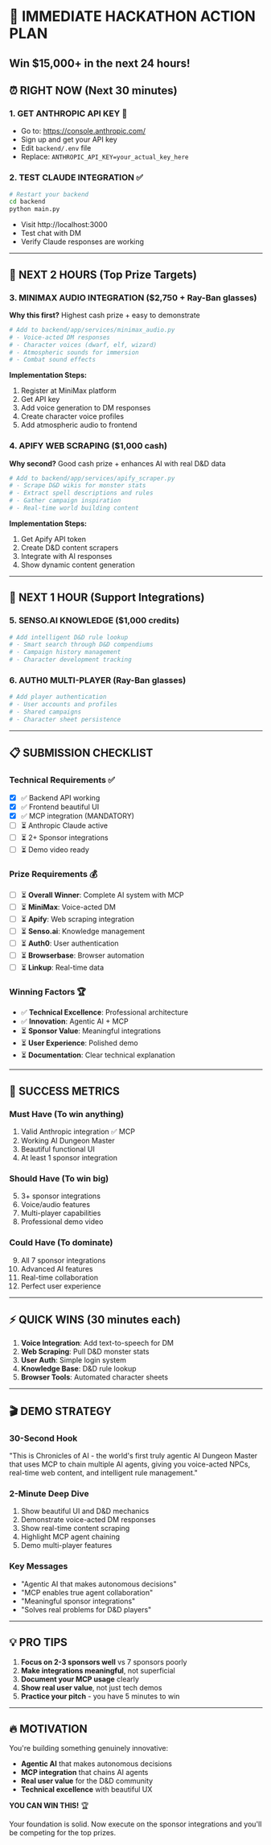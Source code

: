 # 🚀 IMMEDIATE HACKATHON ACTION PLAN
## Win $15,000+ in the next 24 hours!

## ⏰ **RIGHT NOW** (Next 30 minutes)

### 1. **GET ANTHROPIC API KEY** 🔑
- Go to: https://console.anthropic.com/
- Sign up and get your API key
- Edit `backend/.env` file
- Replace: `ANTHROPIC_API_KEY=your_actual_key_here`

### 2. **TEST CLAUDE INTEGRATION** ✅
```bash
# Restart your backend
cd backend
python main.py
```
- Visit http://localhost:3000
- Test chat with DM
- Verify Claude responses are working

---

## 🥇 **NEXT 2 HOURS** (Top Prize Targets)

### 3. **MINIMAX AUDIO INTEGRATION** ($2,750 + Ray-Ban glasses)
**Why this first?** Highest cash prize + easy to demonstrate

```python
# Add to backend/app/services/minimax_audio.py
# - Voice-acted DM responses
# - Character voices (dwarf, elf, wizard)
# - Atmospheric sounds for immersion
# - Combat sound effects
```

**Implementation Steps:**
1. Register at MiniMax platform
2. Get API key
3. Add voice generation to DM responses
4. Create character voice profiles
5. Add atmospheric audio to frontend

### 4. **APIFY WEB SCRAPING** ($1,000 cash)
**Why second?** Good cash prize + enhances AI with real D&D data

```python
# Add to backend/app/services/apify_scraper.py
# - Scrape D&D wikis for monster stats
# - Extract spell descriptions and rules
# - Gather campaign inspiration
# - Real-time world building content
```

**Implementation Steps:**
1. Get Apify API token
2. Create D&D content scrapers
3. Integrate with AI responses
4. Show dynamic content generation

---

## 🥈 **NEXT 1 HOUR** (Support Integrations)

### 5. **SENSO.AI KNOWLEDGE** ($1,000 credits)
```python
# Add intelligent D&D rule lookup
# - Smart search through D&D compendiums
# - Campaign history management
# - Character development tracking
```

### 6. **AUTH0 MULTI-PLAYER** (Ray-Ban glasses)
```python
# Add player authentication
# - User accounts and profiles
# - Shared campaigns
# - Character sheet persistence
```

---

## 📋 **SUBMISSION CHECKLIST**

### **Technical Requirements** ✅
- [x] ✅ Backend API working
- [x] ✅ Frontend beautiful UI
- [x] ✅ MCP integration (MANDATORY)
- [ ] ⏳ Anthropic Claude active
- [ ] ⏳ 2+ Sponsor integrations
- [ ] ⏳ Demo video ready

### **Prize Requirements** 💰
- [ ] ⏳ **Overall Winner**: Complete AI system with MCP
- [ ] ⏳ **MiniMax**: Voice-acted DM
- [ ] ⏳ **Apify**: Web scraping integration
- [ ] ⏳ **Senso.ai**: Knowledge management
- [ ] ⏳ **Auth0**: User authentication
- [ ] ⏳ **Browserbase**: Browser automation
- [ ] ⏳ **Linkup**: Real-time data

### **Winning Factors** 🏆
- ✅ **Technical Excellence**: Professional architecture
- ✅ **Innovation**: Agentic AI + MCP
- ⏳ **Sponsor Value**: Meaningful integrations
- ⏳ **User Experience**: Polished demo
- ⏳ **Documentation**: Clear technical explanation

---

## 🎯 **SUCCESS METRICS**

### **Must Have** (To win anything)
1. Valid Anthropic integration ✅ MCP
2. Working AI Dungeon Master
3. Beautiful functional UI
4. At least 1 sponsor integration

### **Should Have** (To win big)
5. 3+ sponsor integrations
6. Voice/audio features
7. Multi-player capabilities
8. Professional demo video

### **Could Have** (To dominate)
9. All 7 sponsor integrations
10. Advanced AI features
11. Real-time collaboration
12. Perfect user experience

---

## ⚡ **QUICK WINS** (30 minutes each)

1. **Voice Integration**: Add text-to-speech for DM
2. **Web Scraping**: Pull D&D monster stats
3. **User Auth**: Simple login system
4. **Knowledge Base**: D&D rule lookup
5. **Browser Tools**: Automated character sheets

---

## 🎬 **DEMO STRATEGY**

### **30-Second Hook**
"This is Chronicles of AI - the world's first truly agentic AI Dungeon Master that uses MCP to chain multiple AI agents, giving you voice-acted NPCs, real-time web content, and intelligent rule management."

### **2-Minute Deep Dive**
1. Show beautiful UI and D&D mechanics
2. Demonstrate voice-acted DM responses
3. Show real-time content scraping
4. Highlight MCP agent chaining
5. Demo multi-player features

### **Key Messages**
- "Agentic AI that makes autonomous decisions"
- "MCP enables true agent collaboration"  
- "Meaningful sponsor integrations"
- "Solves real problems for D&D players"

---

## 💡 **PRO TIPS**

1. **Focus on 2-3 sponsors well** vs 7 sponsors poorly
2. **Make integrations meaningful**, not superficial
3. **Document your MCP usage** clearly
4. **Show real user value**, not just tech demos
5. **Practice your pitch** - you have 5 minutes to win

---

## 🔥 **MOTIVATION**

You're building something genuinely innovative:
- **Agentic AI** that makes autonomous decisions
- **MCP integration** that chains AI agents
- **Real user value** for the D&D community
- **Technical excellence** with beautiful UX

**YOU CAN WIN THIS!** 🏆

Your foundation is solid. Now execute on the sponsor integrations and you'll be competing for the top prizes. 